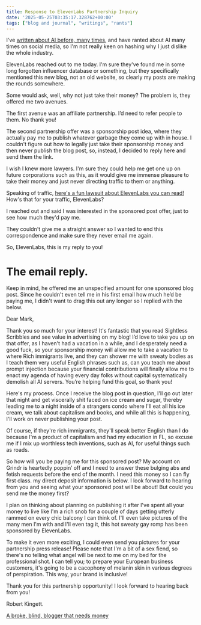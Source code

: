 ```yaml
---
title: Response to ElevenLabs Partnership Inquiry
date: '2025-05-25T03:35:17.328762+00:00'
tags: ["blog and journal", "writings", "rants"]
---
```


I've [written about AI before, many times,](/posts/tags/ai/) and have ranted about AI many times on social media, so I'm not really keen on hashing why I just dislike the whole industry.

ElevenLabs reached out to me today. I'm sure they've found me in some long forgotten influencer database or something, but they specifically mentioned this new blog, not an old website, so clearly my posts are making the rounds somewhere.

Some would ask, well, why not just take their money? The problem is, they offered me two avenues.

The first avenue was an affiliate partnership. I’d need to refer people to them. No thank you!

The second partnership offer was a sponsorship post idea, where they actually pay me to publish whatever garbage they come up with in house. I couldn't figure out how to legally just take their sponsorship money and then never publish the blog post, so, instead, I decided to reply here and send them the link.

I wish I knew more lawyers. I'm sure they could help me get one up on future corporations such as this, as it would give me immense pleasure to take their money and just never directing traffic to them or anything.

Speaking of traffic, [here's a fun lawsuit about ElevenLabs you can read!](https://www.thevoicerealm.com/blog/a-look-into-the-elevenlabs-lawsuit/) How's that for your traffic, ElevenLabs?

I reached out and said I was interested in the sponsored post offer, just to see how much they'd pay me.

They couldn't give me a straight answer so I wanted to end this correspondence and make sure they never email me again.

So, ElevenLabs, this is my reply to you!

# The email reply.

Keep in mind, he offered me an unspecified amount for one sponsored blog post. Since he couldn't even tell me in his first email how much he’d be paying me, I didn't want to drag this out any longer so I replied with the below.

Dear Mark,

Thank you so much for your interest! It's fantastic that you read Sightless Scribbles and see value in advertising on my blog! I’d love to take you up on that offer, as I haven't had a vacation in a while, and I desperately need a good fuck, so your sponsorship money will allow me to take a vacation to where Rich immigrants live, and they can shower me with sweaty bodies as I teach them very useful English phrases such as, can you teach me about prompt injection because your financial contributions will finally allow me to enact my agenda of having every day folks without capital systematically demolish all AI servers. You’re helping fund this goal, so thank you!

Here's my process. Once I receive the blog post in question, I'll go out later that night and get viscerally shit faced on ice cream and sugar, thereby leading me to a night inside of a strangers condo where I'll eat all his ice cream, we talk about capitalism and books, and while all this is happening, I'll work on never publishing your post.

Of course, if they're rich immigrants, they'll speak better English than I do because I'm a product of capitalism and had my education in FL, so excuse me if I mix up worthless tech inventions, such as AI, for useful things such as roads.

So how will you be paying me for this sponsored post? My account on Grindr is heartedly poppin’ off and I need to answer these bulging abs and fetish requests before the end of the month. I need this money so I can fly first class. my direct deposit information is below. I look forward to hearing from you and seeing what your sponsored post will be about! But could you send me the money first?

I plan on thinking about planning on publishing it after I've spent all your money to live like I'm a rich snob for a couple of days getting utterly rammed on every chic balcony I can think of. I'll even take pictures of the many men I'm with and I'll even tag it, this hot sweaty gay romp has been sponsored by ElevenLabs.

To make it even more exciting, I could even send you pictures for your partnership press release! Please note that I'm a bit of a sex fiend, so there's no telling what angel will be next to me on my bed for the professional shot. I can tell you; to prepare your European business customers, it's going to be a cacophony of melanin   skin in various degrees of perspiration. This way, your brand is inclusive!

Thank you for this partnership opportunity! I look forward to hearing back from you!

Robert Kingett.

[A broke, blind, blogger that needs money](/support/)